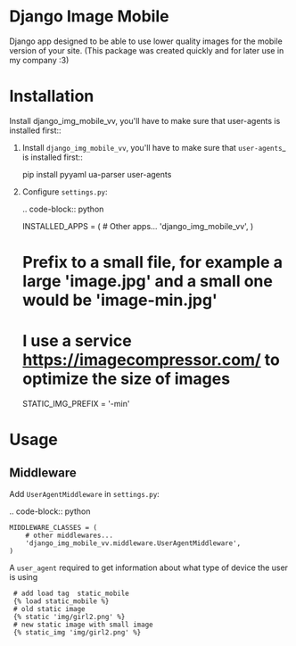 Django Image Mobile
==================
Django app designed to be able to use lower quality images for the mobile version of your site. 
(This package was created quickly and for later use in my company :3)

Installation
============
Install django_img_mobile_vv, you'll have to make sure that user-agents is installed first::

1. Install ``django_img_mobile_vv``, you'll have to make sure that `user-agents`_ is installed first::

    pip install pyyaml ua-parser user-agents 

2. Configure ``settings.py``:

   .. code-block:: python

    INSTALLED_APPS = (
        # Other apps...
        'django_img_mobile_vv',
    ) 
    # Prefix to a small file, for example a large 'image.jpg' and a small one would be 'image-min.jpg'
    # I use a service https://imagecompressor.com/ to optimize the size of images 
    STATIC_IMG_PREFIX = '-min'
    
Usage
=====

Middleware
----------

Add ``UserAgentMiddleware`` in ``settings.py``:

.. code-block:: python

    MIDDLEWARE_CLASSES = (
        # other middlewares...
        'django_img_mobile_vv.middleware.UserAgentMiddleware',
    )

A ``user_agent`` required to get information about what type of device the user is using
  
     # add load tag  static_mobile
     {% load static_mobile %}
     # old static image
     {% static 'img/girl2.png' %}
     # new static image with small image
     {% static_img 'img/girl2.png' %}
     
